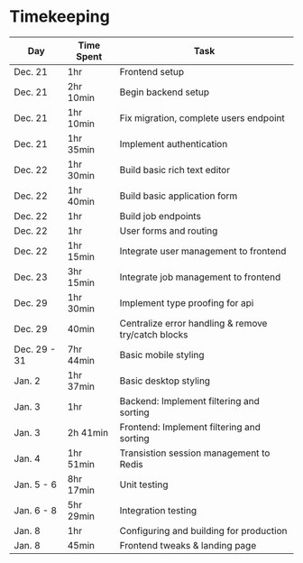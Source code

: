 # Timekeeping

| Day          | Time Spent | Task                                                |
| ------------ | ---------- | --------------------------------------------------- |
| Dec. 21      | 1hr        | Frontend setup                                      |
| Dec. 21      | 2hr 10min  | Begin backend setup                                 |
| Dec. 21      | 1hr 10min  | Fix migration, complete users endpoint              |
| Dec. 21      | 1hr 35min  | Implement authentication                            |
| Dec. 22      | 1hr 30min  | Build basic rich text editor                        |
| Dec. 22      | 1hr 40min  | Build basic application form                        |
| Dec. 22      | 1hr        | Build job endpoints                                 |
| Dec. 22      | 1hr        | User forms and routing                              |
| Dec. 22      | 1hr 15min  | Integrate user management to frontend               |
| Dec. 23      | 3hr 15min  | Integrate job management to frontend                |
| Dec. 29      | 1hr 30min  | Implement type proofing for api                     |
| Dec. 29      | 40min      | Centralize error handling & remove try/catch blocks |
| Dec. 29 - 31 | 7hr 44min  | Basic mobile styling                                |
| Jan. 2       | 1hr 37min  | Basic desktop styling                               |
| Jan. 3       | 1hr        | Backend: Implement filtering and sorting            |
| Jan. 3       | 2h 41min   | Frontend: Implement filtering and sorting           |
| Jan. 4       | 1hr 51min  | Transistion session management to Redis             |
| Jan. 5 - 6   | 8hr 17min  | Unit testing                                        |
| Jan. 6 - 8   | 5hr 29min  | Integration testing                                 |
| Jan. 8       | 1hr        | Configuring and building for production             |
| Jan. 8       | 45min      | Frontend tweaks & landing page                      |
